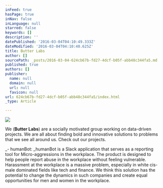 ```yaml
---
inFeed: true
hasPage: true
inNav: false
inLanguage: null
starred: false
keywords: []
description: ''
datePublished: '2016-03-04T04:10:49.333Z'
dateModified: '2016-03-04T04:10:40.625Z'
title: Butter Labs
author: []
sourcePath: _posts/2016-03-04-624cb67b-fd27-4dcf-b05f-abb48c344fa5.md
published: true
authors: []
publisher:
  name: null
  domain: null
  url: null
  favicon: null
url: 624cb67b-fd27-4dcf-b05f-abb48c344fa5/index.html
_type: Article

---
```

![](https://the-grid-user-content.s3-us-west-2.amazonaws.com/b01f5ad3-1a09-4cc9-a7d0-cd7646e56aa3.png)

We (**Butter Labs**) are a socially motivated group working on data-driven projects.  We are all about finding bold and innovative solutions to problems that we see all around us. Check out our projects.

_- humanBot: _humanBot is a Slack application that serves as a reporting tool for Micro-aggressions in the workplace.  The product is designed to help people report abuse in the workplace without feeling vulnerable.  Harassment at the workplace is a massive problem, especially in white cis-male dominated fields like tech and finance.  We think this solution has the potential to change the dynamics in such companies and create equal opportunities for men and women in the workplace.
